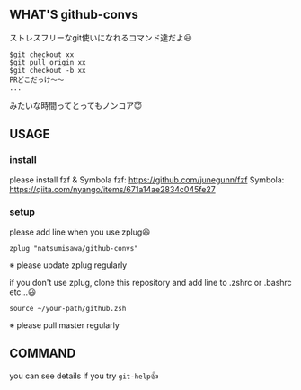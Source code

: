 ## WHAT'S github-convs
ストレスフリーなgit使いになれるコマンド達だよ😃

```
$git checkout xx
$git pull origin xx
$git checkout -b xx
PRどこだっけ〜〜
...
```
みたいな時間ってとってもノンコア😇

## USAGE
### install
please install fzf & Symbola
fzf: https://github.com/junegunn/fzf
Symbola: https://qiita.com/nyango/items/671a14ae2834c045fe27

### setup
please add line when you use zplug😃
```.zshrc
zplug "natsumisawa/github-convs"
```

※ please update zplug regularly

if you don't use zplug, clone this repository and
add line to .zshrc or .bashrc etc...😃
```
source ~/your-path/github.zsh
```

※ please pull master regularly

## COMMAND
you can see details if you try `git-help`👍
